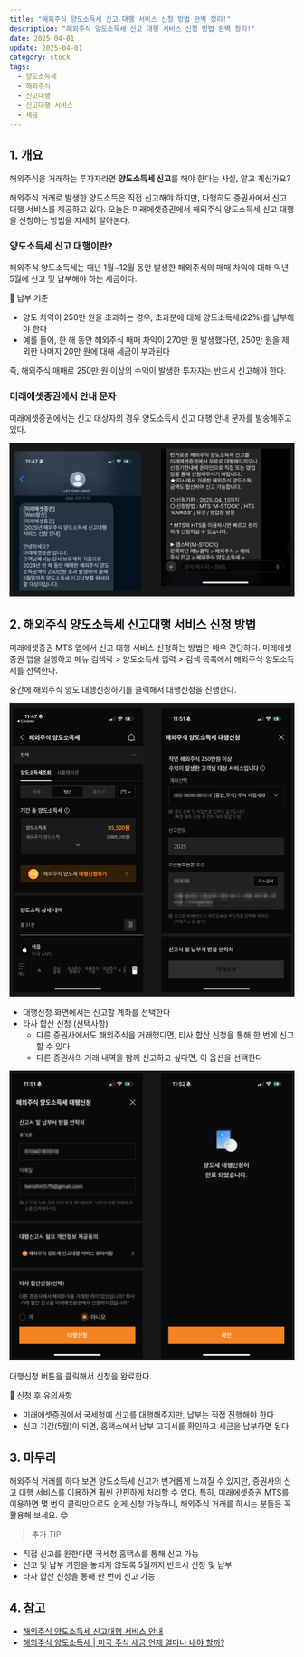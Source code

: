 ```yaml
---
title: "해외주식 양도소득세 신고 대행 서비스 신청 방법 완벽 정리!"
description: "해외주식 양도소득세 신고 대행 서비스 신청 방법 완벽 정리!"
date: 2025-04-01
update: 2025-04-01
category: stock
tags:
  - 양도소득세
  - 해외주식
  - 신고대행
  - 신고대행 서비스
  - 세금
---
```


## 1. 개요

해외주식을 거래하는 투자자라면 **양도소득세 신고**를 해야 한다는 사실, 알고 계신가요?

해외주식 거래로 발생한 양도소득은 직접 신고해야 하지만, 다행히도 증권사에서 신고 대행 서비스를 제공하고 있다. 오늘은 미래에셋증권에서 해외주식 양도소득세 신고 대행을 신청하는 방법을 자세히 알아본다.

### 양도소득세 신고 대행이란?

해외주식 양도소득세는 매년 1월~12월 동안 발생한 해외주식의 매매 차익에 대해 익년 5월에 신고 및 납부해야 하는 세금이다.

📌 납부 기준

- 양도 차익이 250만 원을 초과하는 경우, 초과분에 대해 양도소득세(22%)를 납부해야 한다
- 예를 들어, 한 해 동안 해외주식 매매 차익이 270만 원 발생했다면, 250만 원을 제외한 나머지 20만 원에 대해 세금이 부과된다

즉, 해외주식 매매로 250만 원 이상의 수익이 발생한 투자자는 반드시 신고해야 한다.

### 미래에셋증권에서 안내 문자

미래에셋증권에서는 신고 대상자의 경우 양도소득세 신고 대행 안내 문자를 발송해주고 있다.

![안내 문자](image-20250401232735877.png)



## 2. 해외주식 양도소득세 신고대행 서비스 신청 방법

미래에셋증권 MTS 앱에서 신고 대행 서비스 신청하는 방법은 매우 간단하다. 미래에셋증권 앱을 실행하고 메뉴 검색락 > 양도소득세 입력 > 검색 목록에서 해외주식 양도소득세를 선택한다.

중간에 해외주식 양도 대행신청하기를 클릭해서 대행신청을 진행한다.

![해외주식 양도소득세](image-20250401232647183.png)

- 대행신청 화면에서는 신고할 계좌를 선택한다
- 타사 합산 신청 (선택사항)
  - 다른 증권사에서도 해외주식을 거래했다면, 타사 합산 신청을 통해 한 번에 신고할 수 있다
  - 다른 증권사의 거래 내역을 함께 신고하고 싶다면, 이 옵션을 선택한다

![해외주식 양도소득세 대행신청](image-20250401232713124.png)

대행신청 버튼을 클릭해서 신청을 완료한다.

📌 신청 후 유의사항

- 미래에셋증권에서 국세청에 신고를 대행해주지만, 납부는 직접 진행해야 한다
- 신고 기간(5월)이 되면, 홈택스에서 납부 고지서를 확인하고 세금을 납부하면 된다

## 3. 마무리

해외주식 거래를 하다 보면 양도소득세 신고가 번거롭게 느껴질 수 있지만, 증권사의 신고 대행 서비스를 이용하면 훨씬 간편하게 처리할 수 있다. 특히, 미래에셋증권 MTS를 이용하면 몇 번의 클릭만으로도 쉽게 신청 가능하니, 해외주식 거래를 하시는 분들은 꼭 활용해 보세요. 😊

>  추가 TIP
- 직접 신고를 원한다면 국세청 홈택스를 통해 신고 가능
- 신고 및 납부 기한을 놓치지 않도록 5월까지 반드시 신청 및 납부
- 타사 합산 신청을 통해 한 번에 신고 가능



## 4. 참고

- [해외주식 양도소득세 신고대행 서비스 안내](https://securities.miraeasset.com/bbs/board/message/view.do?categoryId=66&messageCategoryId=0&messageId=2319569)
- [해외주식 양도소득세 | 미국 주식 세금 언제 얼마나 내야 할까?](https://kbthink.com/main/asset-management/wealth-manage-tip/kbthink-original/202409/foreignstocktax.html)

